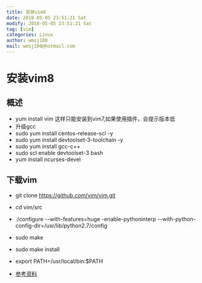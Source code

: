 ```yaml
---
title: 安装vim8
date: 2018-05-05 23:51:21 Sat
modify: 2018-05-05 23:51:21 Sat
tag: [vim]
categories: Linux
author: wmsj100
mail: wmsj100@hotmail.com
---
```


# 安装vim8

## 概述
- yum install vim 这样只能安装到vim7,如果使用插件，会提示版本低
- 升级gcc
- sudo yum install centos-release-scl -y
- sudo yum install devtoolset-3-toolchain -y
- sudo yum install gcc-c++
- sudo scl enable devtoolset-3 bash
- yum install ncurses-devel

## 下载vim
- git clone https://github.com/vim/vim.git
- cd vim/src
- ./configure --with-features=huge -enable-pythoninterp --with-python-config-dir=/usr/lib/python2.7/config
- sudo make
- sudo make install
- export PATH=/usr/local/bin:$PATH

- [参考资料](https://blog.csdn.net/nzyalj/article/details/75331822)
